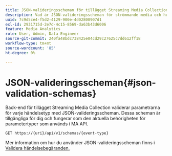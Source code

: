 ```yaml
---
title: JSON-valideringsscheman för tillägget Streaming Media Collection
description: Vad är JSON-valideringsscheman för strömmande media och hur används de för att fastställa rätt innehållsparametrar för begäran för varje typ av händelse.
uuid: 7c9d5ce4-f5d2-4129-900e-4d02800907d1
exl-id: 2931715d-2e7d-4c15-8569-da63b43d6006
feature: Media Analytics
role: User, Admin, Data Engineer
source-git-commit: 240fa48bdc738425e04cd29c27625c7dd612ff18
workflow-type: tm+mt
source-wordcount: '85'
ht-degree: 0%

---
```


# JSON-valideringsscheman{#json-validation-schemas}

Back-end för tillägget Streaming Media Collection validerar parametrarna för varje händelsetyp med JSON-valideringsscheman. Dessa scheman är tillgängliga för dig och fungerar som den aktuella behörigheten för parametertyper som används i MA API.

`GET https://{uri}/api/v1/schemas/{event-type}`

Mer information om hur du använder JSON-valideringsscheman finns i [Validera händelsebegäranden.](../mc-api-impl/mc-api-validate-reqs.md)
